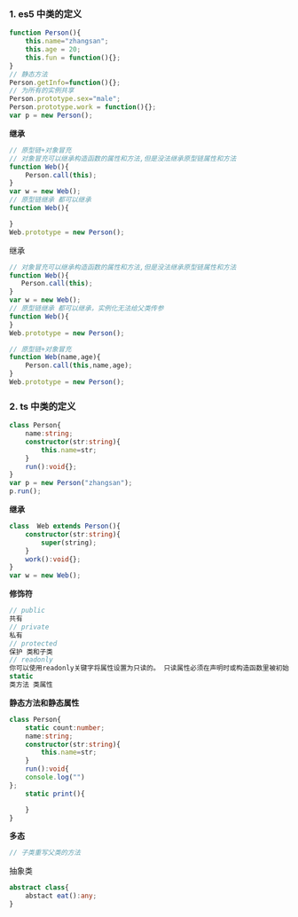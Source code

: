 ### 1. es5 中类的定义

```javascript
function Person(){
    this.name="zhangsan";
    this.age = 20;
    this.fun = function(){};   
}
// 静态方法
Person.getInfo=function(){};  
// 为所有的实例共享
Person.prototype.sex="male";
Person.prototype.work = function(){};  
var p = new Person();
```

**继承**

```javascript
// 原型链+对象冒充
// 对象冒充可以继承构造函数的属性和方法,但是没法继承原型链属性和方法
function Web(){
    Person.call(this);
}
var w = new Web();
// 原型链继承 都可以继承
function Web(){

}
Web.prototype = new Person();
```

继承

```javascript
// 对象冒充可以继承构造函数的属性和方法,但是没法继承原型链属性和方法
function Web(){
   Person.call(this);
}
var w = new Web();
// 原型链继承 都可以继承，实例化无法给父类传参
function Web(){
}
Web.prototype = new Person();

// 原型链+对象冒充
function Web(name,age){
    Person.call(this,name,age);
}
Web.prototype = new Person();
```

### 2. ts 中类的定义

```typescript
class Person{
    name:string;
    constructor(str:string){
        this.name=str;
    }
    run():void{};
}
var p = new Person("zhangsan");
p.run();
```

**继承**

```typescript
class  Web extends Person(){
    constructor(str:string){
        super(string);
    }
    work():void{};
}
var w = new Web();
```

**修饰符**

```typescript
// public
共有
// private
私有
// protected
保护 类和子类
// readonly
你可以使用readonly关键字将属性设置为只读的。 只读属性必须在声明时或构造函数里被初始化。
static 
类方法 类属性

```

**静态方法和静态属性**

```typescript
class Person{
    static count:number;
    name:string;
    constructor(str:string){
        this.name=str;
    }
    run():void{
    console.log("")
};
    static print(){

    }
}
```

**多态**

```javascript
// 子类重写父类的方法
```

抽象类

```typescript
abstract class{
    abstact eat():any;
}
```
